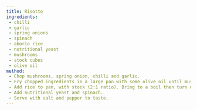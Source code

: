 ```yaml
---
title: Risotto
ingredients:
 - chilli
 - garlic
 - spring onions
 - spinach
 - aborio rice
 - nutritional yeast
 - mushrooms
 - stock cubes
 - olive oil
method:
 - Chop mushrooms, spring onion, chilli and garlic.
 - Fry chopped ingredients in a large pan with some olive oil until mushrooms are translucent.
 - Add rice to pan, with stock (2:1 ratio). Bring to a boil then turn down to simmer. Simmer until rice is cooked.
 - Add nutritional yeast and spinach.
 - Serve with salt and pepper to taste.
---
```


